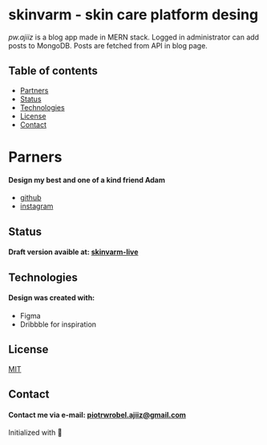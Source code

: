 # skinvarm - skin care platform desing

*pw.ajiiz* is a blog app made in MERN stack. 
Logged in administrator can add posts to MongoDB.
Posts are fetched from API in blog page.

## Table of contents
* [Partners](#partners)
* [Status](#status)
* [Technologies](#technologies)
* [License](#license)
* [Contact](#contact)

# Parners
#### Design my best and one of a kind friend Adam
* [github](https://github.com/toniezlydeveloper)
* [instagram](https://www.instagram.com/dmt_b0i/)

## Status
#### Draft version avaible at: [skinvarm-live](https://www.figma.com/file/0TmGIiyamylNrQq84oXgje/Skin-Care-Platform?node-id=0%3A1)

## Technologies
#### Design was created with:
* Figma
* Dribbble for inspiration

## License
[MIT](https://choosealicense.com/licenses/mit/)

## Contact
#### Contact me via e-mail: piotrwrobel.ajiiz@gmail.com

Initialized with 🖤
